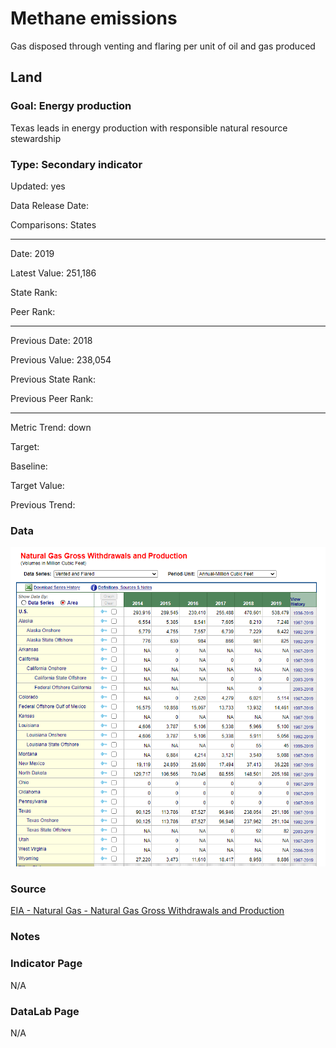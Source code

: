 # Methane emissions

Gas disposed through venting and flaring per unit of oil and gas produced

## Land

### Goal: Energy production

Texas leads in energy production with responsible natural resource stewardship

### Type: Secondary indicator

Updated: yes

Data Release Date: 

Comparisons: States


----

Date: 2019

Latest Value: 251,186 

State Rank: 

Peer Rank: 


----

Previous Date: 2018

Previous Value: 238,054

Previous State Rank: 

Previous Peer Rank: 


----
Metric Trend: down

Target: 

Baseline: 

Target Value: 

Previous Trend: 



<!--### Value

| Year      |  Value      | Rank        | Previous Year | Previous Value | Previous Rank | Trend | 
| ----------- | ----------- | ----------- | ----------- | ----------- | ----------- | -----------|
|   2019      |   251,186   |             |    2018     |   238,054   |             |    down    | 


-->
### Data

![vented](./images/vented.PNG)

### Source

[EIA - Natural Gas - 	Natural Gas Gross Withdrawals and Production](https://www.eia.gov/dnav/ng/ng_prod_sum_a_EPG0_VGV_mmcf_m.htm)

### Notes


### Indicator Page

N/A

### DataLab Page

N/A
